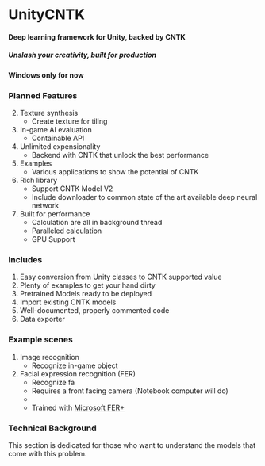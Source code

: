 # UnityCNTK
#### Deep learning framework for Unity, backed by CNTK
##### Unslash your creativity, built for production
#### Windows only for now

### Planned Features
 
2. Texture synthesis
    - Create texture for tiling
3. In-game AI evaluation
    - Containable API
4. Unlimited expensionality
    - Backend with CNTK that unlock the best performance
5. Examples 
    - Various applications to show the potential of CNTK
6. Rich library
    - Support CNTK Model V2
    - Include downloader to common state of the art available deep neural network
7. Built for performance
    - Calculation are all in background thread
    - Paralleled calculation
    - GPU Support


### Includes
1. Easy conversion from Unity classes to CNTK supported value
2. Plenty of examples to get your hand dirty
3. Pretrained Models ready to be deployed
4. Import existing CNTK models
5. Well-documented, properly commented code
6. Data exporter

### Example scenes
1. Image recognition
    - Recognize in-game object
2. Facial expression recognition (FER)
    - Recognize fa
    - Requires a front facing camera (Notebook computer will do)
    - 
    - Trained with [Microsoft FER+](https://github.com/Microsoft/FERPlus)

### Technical Background
This section is dedicated for those who want to understand the models that come with
this problem.